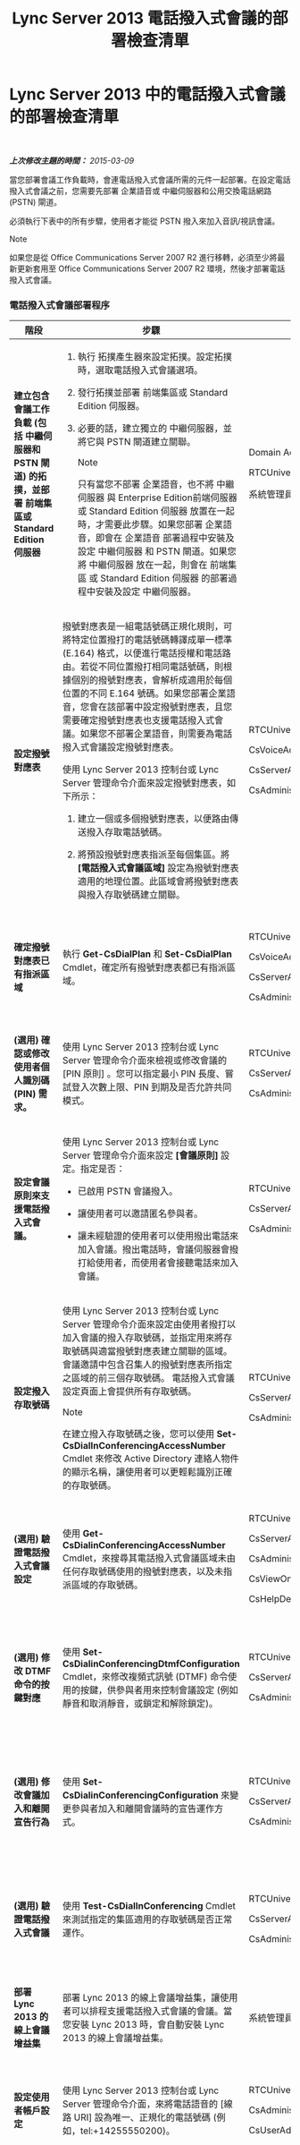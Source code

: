 ﻿---
title: Lync Server 2013 電話撥入式會議的部署檢查清單
TOCTitle: 電話撥入式會議的部署檢查清單
ms:assetid: 9c8d3ebe-0d70-4a61-9bd0-522286cddd9a
ms:mtpsurl: https://technet.microsoft.com/zh-tw/library/Gg412726(v=OCS.15)
ms:contentKeyID: 49291805
ms.date: 08/24/2015
mtps_version: v=OCS.15
ms.translationtype: HT
---

# Lync Server 2013 中的電話撥入式會議的部署檢查清單

 

_**上次修改主題的時間：** 2015-03-09_

當您部署會議工作負載時，會連電話撥入式會議所需的元件一起部署。在設定電話撥入式會議之前，您需要先部署 企業語音或 中繼伺服器和公用交換電話網路 (PSTN) 閘道。

必須執行下表中的所有步驟，使用者才能從 PSTN 撥入來加入音訊/視訊會議。

> [!NOTE]  
> 如果您是從 Office Communications Server 2007 R2 進行移轉，必須至少將最新更新套用至 Office Communications Server 2007 R2 環境，然後才部署電話撥入式會議。



### 電話撥入式會議部署程序

<table>
<colgroup>
<col style="width: 25%" />
<col style="width: 25%" />
<col style="width: 25%" />
<col style="width: 25%" />
</colgroup>
<thead>
<tr class="header">
<th>階段</th>
<th>步驟</th>
<th>權限</th>
<th>部署文件</th>
</tr>
</thead>
<tbody>
<tr class="odd">
<td><p><strong>建立包含會議工作負載 (包括 中繼伺服器和 PSTN 閘道) 的拓撲，並部署 前端集區或 Standard Edition 伺服器</strong></p></td>
<td><ol>
<li><p>執行 拓撲產生器來設定拓撲。設定拓撲時，選取電話撥入式會議選項。</p></li>
<li><p>發行拓撲並部署 前端集區或 Standard Edition 伺服器。</p></li>
<li><p>必要的話，建立獨立的 中繼伺服器，並將它與 PSTN 閘道建立關聯。</p>
<div>

> [!NOTE]  
> 只有當您不部署 企業語音，也不將 中繼伺服器 與 Enterprise Edition前端伺服器 或 Standard Edition 伺服器 放置在一起時，才需要此步驟。如果您部署 企業語音，即會在 企業語音 部署過程中安裝及設定 中繼伺服器 和 PSTN 閘道。如果您將 中繼伺服器 放在一起，則會在 前端集區 或 Standard Edition 伺服器 的部署過程中安裝及設定 中繼伺服器。


</div></li>
</ol></td>
<td><p>Domain Admins</p>
<p>RTCUniversalServerAdmins</p>
<p>系統管理員</p></td>
<td><ul>
<li><p><a href="lync-server-2013-deploying-lync-server.md">部署 Lync Server 2013</a></p></li>
<li><p>若要建立獨立 中繼伺服器集區： <a href="lync-server-2013-deploying-mediation-servers-and-defining-peers.md">在 Lync Server 2013 中部署中繼伺服器並定義對等項目</a></p></li>
</ul></td>
</tr>
<tr class="even">
<td><p><strong>設定撥號對應表</strong></p></td>
<td><p>撥號對應表是一組電話號碼正規化規則，可將特定位置撥打的電話號碼轉譯成單一標準 (E.164) 格式，以便進行電話授權和電話路由。若從不同位置撥打相同電話號碼，則根據個別的撥號對應表，會解析成適用於每個位置的不同 E.164 號碼。如果您部署企業語音，您會在該部署中設定撥號對應表，且您需要確定撥號對應表也支援電話撥入式會議。如果您不部署企業語音，則需要為電話撥入式會議設定撥號對應表。</p>
<p>使用 Lync Server 2013 控制台或 Lync Server 管理命令介面來設定撥號對應表，如下所示：</p>
<ol>
<li><p>建立一個或多個撥號對應表，以便路由傳送撥入存取電話號碼。</p></li>
<li><p>將預設撥號對應表指派至每個集區。將 <strong>[電話撥入式會議區域]</strong> 設定為撥號對應表適用的地理位置。此區域會將撥號對應表與撥入存取號碼建立關聯。</p></li>
</ol></td>
<td><p>RTCUniversalServerAdmins</p>
<p>CsVoiceAdministrator</p>
<p>CsServerAdministrator</p>
<p>CsAdministrator</p></td>
<td><p><a href="lync-server-2013-configure-dial-plans-for-dial-in-conferencing.md">在 Lync Server 2013 中設定電話撥入式會議的撥號對應表</a></p></td>
</tr>
<tr class="odd">
<td><p><strong>確定撥號對應表已有指派區域</strong></p></td>
<td><p>執行 <strong>Get-CsDialPlan</strong> 和 <strong>Set-CsDialPlan</strong> Cmdlet，確定所有撥號對應表都已有指派區域。</p></td>
<td><p>RTCUniversalServerAdmins</p>
<p>CsVoiceAdministrator</p>
<p>CsServerAdministrator</p>
<p>CsAdministrator</p></td>
<td><p><a href="lync-server-2013-make-sure-dial-plans-have-assigned-regions.md">確定撥號對應表 Lync Server 2013 具有指派的區域</a></p></td>
</tr>
<tr class="even">
<td><p><strong>(選用) 確認或修改使用者個人識別碼 (PIN) 需求。</strong></p></td>
<td><p>使用 Lync Server 2013 控制台或 Lync Server 管理命令介面來檢視或修改會議的 [PIN 原則] 。您可以指定最小 PIN 長度、嘗試登入次數上限、PIN 到期及是否允許共同模式。</p></td>
<td><p>RTCUniversalServerAdmins</p>
<p>CsServerAdministrator</p>
<p>CsAdministrator</p></td>
<td><p><a href="lync-server-2013-optional-verify-pin-policy-settings.md">(選用) 在 Lync Server 2013 中驗證 PIN 原則設定</a></p></td>
</tr>
<tr class="odd">
<td><p><strong>設定會議原則來支援電話撥入式會議。</strong></p></td>
<td><p>使用 Lync Server 2013 控制台或 Lync Server 管理命令介面來設定 <strong>[會議原則]</strong> 設定。指定是否：</p>
<ul>
<li><p>已啟用 PSTN 會議撥入。</p></li>
<li><p>讓使用者可以邀請匿名參與者。</p></li>
<li><p>讓未經驗證的使用者可以使用撥出電話來加入會議。撥出電話時，會議伺服器會撥打給使用者，而使用者會接聽電話來加入會議。</p></li>
</ul></td>
<td><p>RTCUniversalServerAdmins</p>
<p>CsServerAdministrator</p>
<p>CsAdministrator</p></td>
<td><p><a href="lync-server-2013-configure-conferencing-policy-for-dial-in.md">在 Lync Server 2013 中設定電話撥入式會議的會議原則</a></p></td>
</tr>
<tr class="even">
<td><p><strong>設定撥入存取號碼</strong></p></td>
<td><p>使用 Lync Server 2013 控制台或 Lync Server 管理命令介面來設定由使用者撥打以加入會議的撥入存取號碼，並指定用來將存取號碼與適當撥號對應表建立關聯的區域。會議邀請中包含召集人的撥號對應表所指定之區域的前三個存取號碼。 電話撥入式會議設定頁面上會提供所有存取號碼。</p>
<div>

> [!NOTE]  
> 在建立撥入存取號碼之後，您可以使用 <strong>Set-CsDialInConferencingAccessNumber</strong> Cmdlet 來修改 Active Directory 連絡人物件的顯示名稱，讓使用者可以更輕鬆識別正確的存取號碼。


</div></td>
<td><p>RTCUniversalServerAdmins</p>
<p>CsServerAdministrator</p>
<p>CsAdministrator</p></td>
<td><p><a href="lync-server-2013-configure-dial-in-conferencing-access-numbers.md">在 Lync Server 2013 中設定電話撥入式會議存取號碼</a></p></td>
</tr>
<tr class="odd">
<td><p><strong>(選用) 驗證電話撥入式會議設定</strong></p></td>
<td><p>使用 <strong>Get-CsDialinConferencingAccessNumber</strong> Cmdlet，來搜尋其電話撥入式會議區域未由任何存取號碼使用的撥號對應表，以及未指派區域的存取號碼。</p></td>
<td><p>RTCUniversalServerAdmins</p>
<p>CsServerAdministrator</p>
<p>CsAdministrator</p>
<p>CsViewOnlyAdministrator</p>
<p>CsHelpDesk</p></td>
<td><p><a href="lync-server-2013-optional-verify-dial-in-conferencing-settings.md">(選用) 在 Lync Server 2013 中驗證電話撥入式會議設定</a></p></td>
</tr>
<tr class="even">
<td><p><strong>(選用) 修改 DTMF 命令的按鍵對應</strong></p></td>
<td><p>使用 <strong>Set-CsDialinConferencingDtmfConfiguration</strong> Cmdlet，來修改複頻式訊號 (DTMF) 命令使用的按鍵，供參與者用來控制會議設定 (例如靜音和取消靜音，或鎖定和解除鎖定)。</p></td>
<td><p>RTCUniversalServerAdmins</p>
<p>CsServerAdministrator</p>
<p>CsAdministrator</p></td>
<td><p><a href="lync-server-2013-optional-modify-key-mapping-for-dtmf-commands.md">(選用) 在 Lync Server 2013 中修改 DTMF 命令的按鍵對應</a></p></td>
</tr>
<tr class="odd">
<td><p><strong>(選用) 修改會議加入和離開宣告行為</strong></p></td>
<td><p>使用 <strong>Set-CsDialinConferencingConfiguration</strong> 來變更參與者加入和離開會議時的宣告運作方式。</p></td>
<td><p>RTCUniversalServerAdmins</p>
<p>CsServerAdministrator</p>
<p>CsAdministrator</p></td>
<td><p><a href="lync-server-2013-optional-enable-and-disable-conference-join-and-leave-announcements.md">(選用) 在 Lync Server 2013 中啟用和停用會議加入和離開宣告</a></p></td>
</tr>
<tr class="even">
<td><p><strong>(選用) 驗證電話撥入式會議</strong></p></td>
<td><p>使用 <strong>Test-CsDialInConferencing</strong> Cmdlet 來測試指定的集區適用的存取號碼是否正常運作。</p></td>
<td><p>RTCUniversalServerAdmins</p>
<p>CsServerAdministrator</p>
<p>CsAdministrator</p></td>
<td><p><a href="lync-server-2013-optional-verify-dial-in-conferencing.md">Lync Server 2013 中的 (選用) 驗證電話撥入式會議</a></p></td>
</tr>
<tr class="odd">
<td><p><strong>部署 Lync 2013 的線上會議增益集</strong></p></td>
<td><p>部署 Lync 2013 的線上會議增益集，讓使用者可以排程支援電話撥入式會議的會議。當您安裝 Lync 2013 時，會自動安裝 Lync 2013 的線上會議增益集。</p></td>
<td><p>系統管理員</p></td>
<td><p><a href="lync-server-2013-deploy-the-online-meeting-add-in-for-lync-2013.md">部署 Lync 2013 的線上會議增益集</a></p></td>
</tr>
<tr class="even">
<td><p><strong>設定使用者帳戶設定</strong></p></td>
<td><p>使用 Lync Server 2013 控制台或 Lync Server 管理命令介面，來將電話語音的 [線路 URI] 設為唯一、正規化的電話號碼 (例如，tel:+14255550200)。</p></td>
<td><p>RTCUniversalServerAdmins</p>
<p>CsAdministrator</p>
<p>CsUserAdministrator</p></td>
<td><p><a href="lync-server-2013-configure-user-account-settings.md">在 Lync Server 2013 中設定使用者帳戶設定</a></p></td>
</tr>
<tr class="odd">
<td><p>(建議) 設定會議目錄</p></td>
<td><p>使用 <strong>New-CsConferenceDirectory</strong> Cmdlet 為集區中每 999 名使用者建立一個會議目錄。</p></td>
<td><p>RTCUniversalServerAdmins</p></td>
<td><p><a href="lync-server-2013-dial-in-conferencing-requirements.md">Lync Server 2013 中的電話撥入式會議需求</a> <a href="recommended-create-conference-directories.md">(建議) 建立會議目錄</a></p></td>
</tr>
<tr class="even">
<td><p><strong>(選用) 歡迎使用者加入電話撥入式會議並設定初始 PIN</strong></p></td>
<td><p>使用 <strong>Set-CsPinSendCAWelcomeMail</strong> 指令碼來設定使用者的初始 PIN，並傳送歡迎電子郵件 (內含初始 PIN 和 電話撥入式會議設定頁面的連結)。</p></td>
<td><p>RTCUniversalServerAdmins</p></td>
<td><p><a href="lync-server-2013-optional-welcome-users-to-dial-in-conferencing.md">(選用) 在 Lync Server 2013 中歡迎使用者使用電話撥入式會議</a></p></td>
</tr>
</tbody>
</table>

